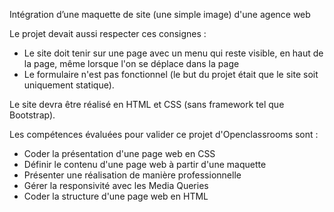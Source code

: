 Intégration d’une maquette de site (une simple image) d'une agence web

Le projet devait aussi respecter ces consignes : 
  - Le site doit tenir sur une page avec un menu qui reste visible, en haut de la page, même lorsque l'on se déplace dans la page 
  - Le formulaire n'est pas fonctionnel (le but du projet était que le site soit uniquement statique).

Le site devra être réalisé en HTML et CSS (sans framework tel que Bootstrap).

Les compétences évaluées pour valider ce projet d'Openclassrooms sont : 
 - Coder la présentation d'une page web en CSS
- Définir le contenu d'une page web à partir d'une maquette
- Présenter une réalisation de manière professionnelle
- Gérer la responsivité avec les Media Queries
- Coder la structure d'une page web en HTML
